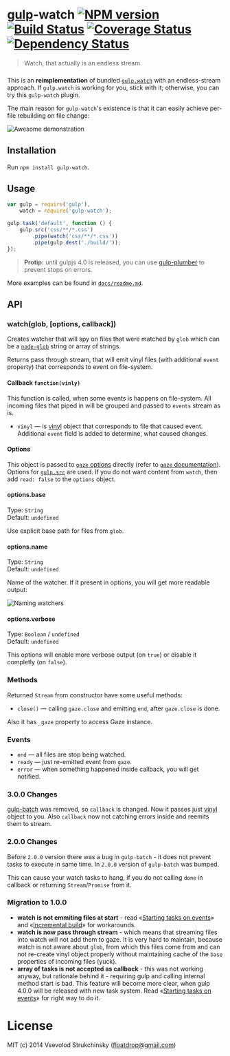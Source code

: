 # [gulp](https://github.com/gulpjs/gulp)-watch [![NPM version][npm-image]][npm-url] [![Build Status][travis-image]][travis-url] [![Coverage Status][coveralls-image]][coveralls-url] [![Dependency Status][depstat-image]][depstat-url]
> Watch, that actually is an endless stream

###  

This is an __reimplementation__ of bundled [`gulp.watch`](https://github.com/gulpjs/gulp/blob/master/docs/API.md#gulpwatchglob—opts-cb) with an endless-stream approach. If `gulp.watch` is working for you, stick with it; otherwise, you can try this `gulp-watch` plugin.

The main reason for `gulp-watch`'s existence is that it can easily achieve per-file rebuilding on file change:

![Awesome demonstration](https://github.com/floatdrop/gulp-watch/raw/master/img/2014-01-09.gif)

## Installation

Run `npm install gulp-watch`.

## Usage

```js
var gulp = require('gulp'),
    watch = require('gulp-watch');

gulp.task('default', function () {
    gulp.src('css/**/*.css')
        .pipe(watch('css/**/*.css'))
        .pipe(gulp.dest('./build/'));
});
```

> __Protip:__ until gulpjs 4.0 is released, you can use [gulp-plumber](https://github.com/floatdrop/gulp-plumber) to prevent stops on errors.

More examples can be found in [`docs/readme.md`](/docs/readme.md).

## API

### watch(glob, [options, callback])

Creates watcher that will spy on files that were matched by `glob` which can be a
[`node-glob`](https://github.com/isaacs/node-glob) string or array of strings.

Returns pass through stream, that will emit vinyl files
(with additional `event` property) that corresponds to event on file-system.

#### Callback `function(vinly)`

This function is called, when some events is happens on file-system.
All incoming files that piped in will be grouped and passed to `events` stream as is.

 * `vinyl` — is [vinyl](https://github.com/wearefractal/vinyl) object that corresponds to file that caused event. Additional `event` field is added to determine, what caused changes.

#### Options

This object is passed to [`gaze` options](https://github.com/shama/gaze#properties) directly (refer to [`gaze` documentation](https://github.com/shama/gaze)). Options for [`gulp.src`](https://github.com/gulpjs/gulp#gulpsrcglobs-options) are used. If you do not want content from `watch`, then add `read: false` to the `options` object.

#### options.base
Type: `String`  
Default: `undefined`

Use explicit base path for files from `glob`.

#### options.name
Type: `String`  
Default: `undefined`

Name of the watcher. If it present in options, you will get more readable output:

![Naming watchers](https://github.com/floatdrop/gulp-watch/raw/master/img/naming.png)

#### options.verbose
Type: `Boolean` / `undefined`  
Default: `undefined`

This options will enable more verbose output (on `true`) or disable it completly (on `false`).

### Methods

Returned `Stream` from constructor have some useful methods:

 * `close()` — calling `gaze.close` and emitting `end`, after `gaze.close` is done.

Also it has `_gaze` property to access Gaze instance.

### Events

 * `end` — all files are stop being watched.
 * `ready` — just re-emitted event from `gaze`.
 * `error` — when something happened inside callback, you will get notified.

### 3.0.0 Changes

[gulp-batch](https://github.com/floatdrop/gulp-batch) was removed, so `callback` is changed. Now it passes just [vinyl](https://github.com/wearefractal/vinyl) object to you. Also `callback` now not catching errors inside and reemits them to stream.

### 2.0.0 Changes

Before `2.0.0` version there was a bug in `gulp-batch` - it does not prevent tasks to execute in same time. In `2.0.0` version of `gulp-batch` was bumped.

This can cause your watch tasks to hang, if you do not calling `done` in callback or returning `Stream`/`Promise` from it.

### Migration to 1.0.0

 * __watch is not emmiting files at start__ - read «[Starting tasks on events](/docs/readme.md#starting-tasks-on-events)» and «[Incremental build](https://github.com/floatdrop/gulp-watch/tree/master/docs#incremental-build)» for workarounds.
 * __watch is now pass through stream__ - which means that streaming files into watch will not add them to gaze. It is very hard to maintain, because watch is not aware about `glob`, from which this files come from and can not re-create vinyl object properly without maintaining cache of the `base` properties of incoming files (yuck).
 * __array of tasks is not accepted as callback__ - this was not working anyway, but rationale behind it - requiring gulp and calling internal method start is bad. This feature will become more clear, when gulp 4.0.0 will be released with new task system. Read «[Starting tasks on events](/docs/readme.md#starting-tasks-on-events)» for right way to do it.

# License

MIT (c) 2014 Vsevolod Strukchinsky (floatdrop@gmail.com)

[npm-url]: https://npmjs.org/package/gulp-watch
[npm-image]: http://img.shields.io/npm/v/gulp-watch.svg?style=flat

[travis-url]: https://travis-ci.org/floatdrop/gulp-watch
[travis-image]: http://img.shields.io/travis/floatdrop/gulp-watch.svg?style=flat

[coveralls-url]: https://coveralls.io/r/floatdrop/gulp-watch
[coveralls-image]: http://img.shields.io/coveralls/floatdrop/gulp-watch.svg?style=flat

[depstat-url]: https://david-dm.org/floatdrop/gulp-watch
[depstat-image]: http://img.shields.io/david/floatdrop/gulp-watch.svg?style=flat
